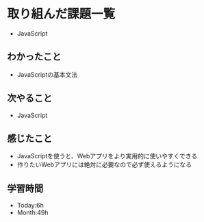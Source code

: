 # 取り組んだ課題一覧
- JavaScript
## わかったこと
- JavaScriptの基本文法
## 次やること
- JavaScript
## 感じたこと
- JavaScriptを使うと、Webアプリをより実用的に使いやすくできる
- 作りたいWebアプリには絶対に必要なので必ず使えるようになる
## 学習時間
- Today:6h
- Month:49h
